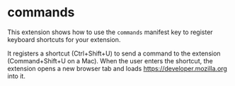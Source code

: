 # commands

This extension shows how to use the `commands` manifest key to register keyboard shortcuts for your extension.

It registers a shortcut (Ctrl+Shift+U) to send a command to the extension (Command+Shift+U on a Mac).
When the user enters the shortcut, the extension opens a new browser tab and loads https://developer.mozilla.org into it.
